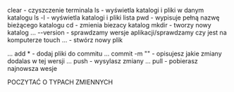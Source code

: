 clear - czyszczenie terminala
ls - wyświetla katalogi i pliki w danym katalogu
ls -l - wyświetla katalogi i pliki lista
pwd - wypisuje pełną nazwę bieżącego katalogu
cd - zmienia biezacy katalog
mkdir - tworzy nowy katalog
... --version - sprawdzamy wersje aplikacji/sprawdzamy czy jest na komputerze
touch ... - stwórz nowy plik

... add * - dodaj pliki do commitu
... commit -m "" - opisujesz jakie zmiany dodalas w tej wersji
... push - wysylasz zmiany
... pull - pobierasz najnowsza wesje

POCZYTAĆ O TYPACH ZMIENNYCH
